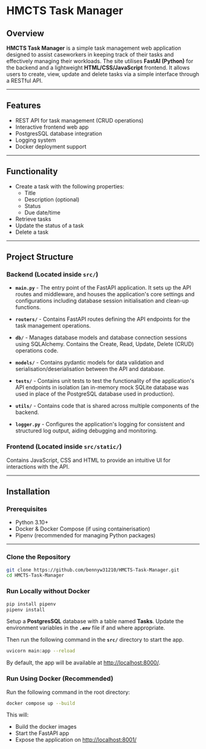 # HMCTS Task Manager

## Overview

**HMCTS Task Manager** is a simple task management web  application designed to assist caseworkers in
keeping track of their tasks and effectively managing their workloads. The site utilises **FastAI (Python)** for the backend and a lightweight **HTML/CSS/JavaScript** frontend. It allows users to create, view, update and delete tasks via a simple interface through a RESTful API.

---

## Features

- REST API for task management (CRUD operations)
- Interactive frontend web app
- PostgresSQL database integration
- Logging system
- Docker deployment support

---

## Functionality

- Create a task with the following properties:
  - Title
  - Description (optional)
  - Status
  - Due date/time
- Retrieve tasks
- Update the status of a task
- Delete a task

---

## Project Structure

### Backend (Located inside `src/`)

- **`main.py`** - The entry point of the FastAPI application. It sets up the API routes and middleware, and houses the application's core settings and configurations including database session initialisation and clean-up functions.

- **`routers/`** - Contains FastAPI routes defining the API endpoints for the task management operations.

- **`db/`** - Manages database models and database connection sessions using SQLAlchemy. Contains the Create, Read, Update, Delete (CRUD) operations code.

- **`models/`** - Contains pydantic models for data validation and serialisation/deserialisation between the API and database.

- **`tests/`** - Contains unit tests to test the functionality of the application's API endpoints in isolation (an in-memory mock SQLite database was used in place of the PostgreSQL database used in production).

- **`utils/`** - Contains code that is shared across multiple components of the backend.

- **`logger.py`** - Configures the application's logging for consistent and structured log output, aiding debugging and monitoring.

### Frontend (Located inside `src/static/`)

Contains JavaScript, CSS and HTML to provide an intuitive UI for interactions with the API.

---

## Installation

### Prerequisites

- Python 3.10+
- Docker & Docker Compose (if using containerisation)
- Pipenv (recommended for managing Python packages)

---

### Clone the Repository

```bash
git clone https://github.com/bennyw31210/HMCTS-Task-Manager.git
cd HMCTS-Task-Manager
```

### Run Locally without Docker

```bash
pip install pipenv
pipenv install
```

Setup a **PostgresSQL** database with a table named **Tasks**. Update the environment variables in the ***`.env`*** file if and where appropriate.

Then run the following command in the **`src/`** directory to start the app.

```bash
uvicorn main:app --reload
```

By default, the app will be available at [http://localhost:8000/](http://localhost:8000/).

### Run Using Docker (Recommended)

Run the following command in the root directory:

```bash
docker compose up --build
```

This will:
- Build the docker images
- Start the FastAPI app
- Expose the application on [http://localhost:8001/](http://localhost:8001/)